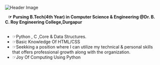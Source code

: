![Header Image](https://www.loveadmin.com/wp-content/uploads/2019/09/21131.jpg)


<p style="text-align: center">



</p>


<!DOCTYPE html>
<html lang="en">
<head>
    <meta charset="UTF-8">
    <meta name="viewport" content="width=device-width, initial-scale=1">

   

</head>
<body>



<div class="c1"></div>
    
 <div class="w2"> 
    <b>&nbsp;&nbsp;&nbsp;&#9758;&nbsp;Pursing B.Tech(4th Year) in Computer Science  & Engineering 
        <span class="p"><a href="http://bcrec.ac.in/index.htm" class="raj" style="text-decoration:none" target="_blank">    @Dr. B. C. Roy Engineering College,Durgapur</a></span>
    </b>
 <ul class="u1">
     <br>
    <li>&#9758;Python , C ,Core & Data Structures.</li>
         <li>&#9758;Basic Knowledge Of HTML/CSS</li>

  <li>&#9758;Seekking a position where I can utilize my technical & personal   skills that offers professional growth along with the organization.</li>
     <li>&#9758;Joy Of Computing Using Python
</li>
  
</ul>                                                                                                   



</div>
</body>
</html>
